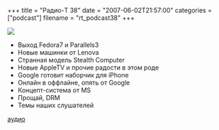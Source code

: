 +++
title = "Радио-T 38"
date = "2007-06-02T21:57:00"
categories = ["podcast"]
filename = "rt_podcast38"
+++

![](https://radio-t.com/images/radio-t/rt38.jpg)


- Выход Fedora7 и Parallels3
- Новые машинки от Lenova
- Странная модель Stealth Computer
- Новые AppleTV и прочие радости в этом роде
- Google готовит наборчик для iPhone
- Онлайн в оффлайне, опять от Google
- Концепт-система от MS
- Прощай, DRM
- Темы наших слушателей

[аудио](http://cdn.radio-t.com/rt_podcast38.mp3)
<audio src="http://cdn.radio-t.com/rt_podcast38.mp3" preload="none"></audio>

